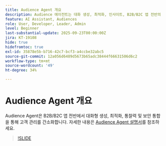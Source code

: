 ```yaml
---
title: Audience Agent 개요
description: Audience 에이전트는 대화 생성, 최적화, 인사이트, B2B/B2C 앱 전반의 안전한 통합으로 고객 관리를 간소화합니다.
feature: AI Assistant, Audiences
role: User, Developer, Leader, Admin
level: Beginner
last-substantial-update: 2025-09-23T00:00:00Z
jira: KT-19108
hide: true
hidefromtoc: true
exl-id: 35878e5b-b716-42c7-bcf3-a4ccbe32abc5
source-git-commit: 12a056d6489d5673b65adc38444f66631506d6c2
workflow-type: tm+mt
source-wordcount: '49'
ht-degree: 34%

---
```


# Audience Agent 개요

Audience Agent은 B2B/B2C 앱 전반에서 대화형 생성, 최적화, 통찰력 및 보안 통합을 통해 고객 관리를 간소화합니다. 자세한 내용은 [Audience Agent 설명서](https://experienceleague.adobe.com/en/docs/experience-cloud-ai/experience-cloud-ai/agents/audience)를 참조하세요.

>[!SLIDE](audience-agent-overview)

